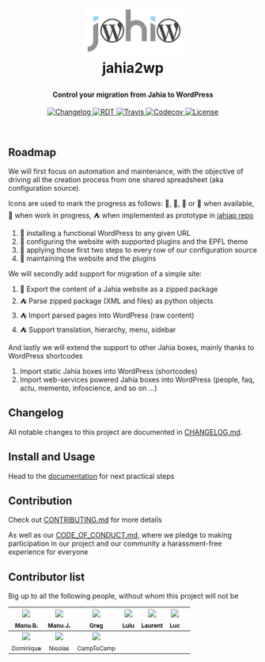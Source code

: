 <!-- markdownlint-disable -->
<h1 align="center" style="margin:1em">
  <a href="https://jahia2wp.readthedocs.org/">
    <img src="./static/jahia2wp.png"
         alt="jahia2wp"
         width="200"></a>
  <br />
  jahia2wp
</h1>

<h4 align="center">
  Control your migration from Jahia to WordPress
</h4>

<p align="center">
  <a href="https://github.com/epfl-idevelop/jahia2wp/blob/master/CHANGELOG.md">
    <img src="https://img.shields.io/badge/version-0.2.5-ff69b4.svg"
         alt="Changelog">
  </a>
  <a href="http://jahia2wp.readthedocs.io/?badge=master">
    <img src="https://readthedocs.org/projects/jahia2wp/badge/?version=master"
         alt="RDT">
  </a>
  <a href="https://travis-ci.org/epfl-idevelop/jahia2wp">
    <img src="https://travis-ci.org/epfl-idevelop/jahia2wp.svg?branch=master"
         alt="Travis">
  </a>
  <a href="https://codecov.io/gh/epfl-idevelop/jahia2wp">
    <img src="https://codecov.io/gh/epfl-idevelop/jahia2wp/branch/master/graph/badge.svg"
         alt="Codecov" />
  </a>
  <a href="https://github.com/epfl-idevelop/jahia2wp/blob/master/LICENSE">
    <img src="https://img.shields.io/badge/license-MIT-blue.svg"
         alt="License" />
  </a>
</p>
<br>

## Roadmap

We will first focus on automation and maintenance, with the objective of driving all the creation process from one shared spreadsheet (aka configuration source).

Icons are used to mark the progress as follows: :balloon:, :tada:, :champagne: or :gift_heart: when available, :construction: when work in progress, :tent: when implemented as prototype in [jahiap repo](https://github.com/epfl-idevelop/jahiap) 

1. :balloon: installing a functional WordPress to any given URL
1. :tada: configuring the website with supported plugins and the EPFL theme
1. :champagne: applying those first two steps to every row of our configuration source
1. :construction: maintaining the website and the plugins

We will secondly add support for migration of a simple site:

1. :gift_heart: Export the content of a Jahia website as a zipped package
1. :tent: Parse zipped package (XML and files) as python objects
1. :tent: Import parsed pages into WordPress (raw content)
1. :tent: Support translation, hierarchy, menu, sidebar

And lastly we will extend the support to other Jahia boxes, mainly thanks to WordPress shortcodes

1. Import static Jahia boxes into WordPress (shortcodes)
1. Import web-services powered Jahia boxes into WordPress (people, faq, actu, memento, infoscience, and so on ...)

## Changelog

All notable changes to this project are documented in [CHANGELOG.md](./CHANGELOG.md).
## Install and Usage

Head to the [documentation](./docs/index.md) for next practical steps

## Contribution

Check out [CONTRIBUTING.md](./CONTRIBUTING.md) for more details

As well as our [CODE_OF_CONDUCT.md](./CODE_OF_CONDUCT.md), where we pledge to making participation in our project and our community a harassment-free experience for everyone

## Contributor list

Big up to all the following people, without whom this project will not be

| [<img src="https://avatars0.githubusercontent.com/u/490665?v=4s=100" width="100px;"/><br /><sub>Manu B.</sub>](https://github.com/ebreton)<br /> | [<img src="https://avatars0.githubusercontent.com/u/2668031?v=4s=100" width="100px;"/><br /><sub>Manu J. </sub>](https://github.com/jaepetto)<br /> | [<img src="https://avatars0.githubusercontent.com/u/4997224?v=4s=100" width="100px;"/><br /><sub>Greg</sub>](https://github.com/GregLeBarbar)<br /> | [<img src="https://avatars0.githubusercontent.com/u/11942430?v=4s=100" width="100px;"/><br /><sub>Lulu</sub>](https://github.com/LuluTchab)<br /> | [<img src="https://avatars0.githubusercontent.com/u/25363740?v=4s=100" width="100px;"/><br /><sub>Laurent</sub>](https://github.com/lboatto)<br /> | [<img src="https://avatars0.githubusercontent.com/u/29034311?v=4s=100" width="100px;"/><br /><sub>Luc</sub>](https://github.com/lvenries)<br /> | <br /> | 
| :---: | :---: | :---: | :---: | :---: | :---: | :---: |
| [<img src="https://avatars0.githubusercontent.com/u/1629585?v=4s=100" width="100px;"/><br /><sub>Dominique</sub>](https://github.com/domq)<br /> | [<img src="https://avatars0.githubusercontent.com/u/176002?v=4s=100" width="100px;"/><br /><sub>Nicolas </sub>](https://github.com/ponstfrilus)<br /> | [<img src="https://avatars0.githubusercontent.com/u/28109?v=4s=100" width="100px;"/><br /><sub>CampToCamp</sub>](https://github.com/camptocamp)<br /> | <br /> | <br /> | | <br /> | <br /> | 
